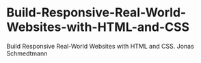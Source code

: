 # Build-Responsive-Real-World-Websites-with-HTML-and-CSS
Build Responsive Real-World Websites with HTML and CSS. Jonas Schmedtmann
